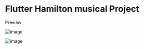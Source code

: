 # Flutter Hamilton musical Project 

Preview

![image](https://github.com/CloudreiL/hamilton-test-app/assets/124619046/dd739f87-bdf5-4f83-8bd0-5f9e483b0be6)

![image](https://github.com/CloudreiL/hamilton-test-app/assets/124619046/b8e398c9-155b-4437-9d73-61970e787db9)




